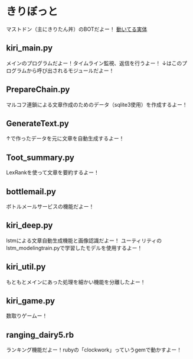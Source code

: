 # きりぼっと
マストドン（主にきりたん丼）のBOTだよー！
[動いてる実体](https://kiritan.work/@kiri_bot01)

## kiri_main.py
メインのプログラムだよー！タイムライン監視、返信を行うよー！
↓はこのプログラムから呼び出されるモジュールだよー！

## PrepareChain.py
マルコフ連鎖による文章作成のためのデータ（sqlite3使用）を作成するよー！

## GenerateText.py
↑で作ったデータを元に文章を自動生成するよー！

## Toot_summary.py
LexRankを使って文章を要約するよー！

## bottlemail.py
ボトルメールサービスの機能だよー！

## kiri_deep.py
lstmによる文章自動生成機能と画像認識だよー！
ユーティリティのlstm_modelingtrain.pyで学習したモデルを使用するよー！

## kiri_util.py
もともとメインにあった処理を細かい機能を分離したよー！

## kiri_game.py
数取りゲームー！

## ranging_dairy5.rb
ランキング機能だよー！rubyの「clockwork」っていうgemで動かすよー！
